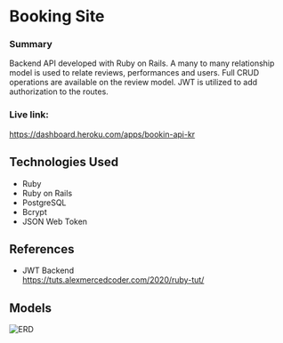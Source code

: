 # Booking Site 

### Summary 
Backend API developed with Ruby on Rails. A many to many relationship model is used to relate reviews, performances and users. Full CRUD operations are available on the review model. JWT is utilized to add authorization to the routes.


### Live link:
https://dashboard.heroku.com/apps/bookin-api-kr

## Technologies Used

- Ruby
- Ruby on Rails
- PostgreSQL
- Bcrypt
- JSON Web Token

## References

- JWT Backend </br>
https://tuts.alexmercedcoder.com/2020/ruby-tut/


## Models

<img src='https://i.imgur.com/iADCWBl.png' alt='ERD'>
